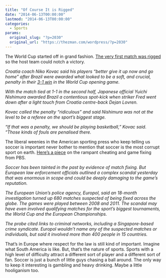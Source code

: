 ```yaml
---
title: "Of Course It is Rigged"
date: "2014-06-13T00:00:00"
lastmod: "2014-06-13T00:00:00"
categories:
  - Sports
params:
  original_slug: "?p=2030"
  original_url: "https://thezman.com/wordpress/?p=2030"
---
```


The World Cup started off in grand fashion. <a
href="http://www.espnfc.us/croatia/story/1876544/croatia-coach-niko-kovac-calls-penalty-decision-ridiculous"
rel="noopener noreferrer" target="_blank">The very first match was
rigged</a> so the host team could notch a victory.

*Croatia coach Niko Kovac said his players “better give it up now and go
home” after Brazil were awarded what looked to be a soft, and crucial,
penalty in their <a
href="http://www.espnfc.com/fifa-world-cup/match/383303/brazil-croatia/report"
rel="noopener noreferrer" target="_blank">3-1 win</a> in the World Cup
opening game.*

*With the match tied at 1-1 in the second half, Japanese official Yuichi
Nishimura awarded Brazil a contentious spot-kick when striker Fred went
down after a light touch from Croatia centre-back Dejan Lovren.*

*Kovac called the penalty “ridiculous” and said Nishimura was not at the
level to be a referee on the sport’s biggest stage.*

*“If that was a penalty, we should be playing basketball,” Kovac said.
“Those kinds of fouls are penalised there.*

The liberal weenies in the American sporting press who keep telling us
soccer is important never bother to mention that soccer is the most
corrupt sport on earth.
<a href="http://www.pbs.org/newshour/bb/sports-jan-june13-soccer_02-05/"
rel="noopener noreferrer" target="_blank">Here’s a piece</a> on the
rampant cheating and game fixing from PBS.

*Soccer has been tainted in the past by evidence of match fixing. But
European law enforcement officials outlined a complex scandal yesterday
that was enormous in scope and could be deeply damaging to the game’s
reputation.*

*The European Union’s police agency, Europol, said an 18-month
investigation turned up 680 matches suspected of being fixed across the
globe. The games were played between 2008 and 2011. The scandal may have
even involved qualifying matches for the sport’s biggest tournaments,
the World Cup and the European Championships.*

*The probe cited links to criminal networks, including a Singapore-based
crime syndicate. Europol wouldn’t name any of the suspected matches or
individuals, but said it involved more than 400 people in 15 countries.*

That’s in Europe where respect for the law is still kind of important.
Imagine what South America is like. But, that’s the nature of sports.
Sports with a high level of difficulty attract a different sort of
player and a different sort of fan. Soccer is just a bunch of little
guys chasing a ball around. The only way to keep it interesting is
gambling and heavy drinking. Maybe a little hooliganism too.
